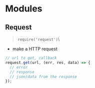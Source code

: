 # Modules

## Request

> `require('request')`\

- make a HTTP request

```javascript
// url to get, callback
request.get(url, (err, res, data) => {
  // error
  // response
  // json/data from the response
});
```
